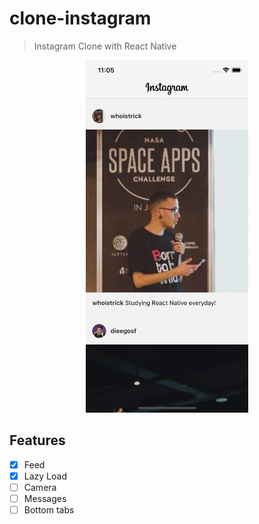 # clone-instagram
> Instagram Clone with React Native

<p style="text-align: center;">
  <img src="docs/feed.png" width="260" />
</p>

## Features

- [x] Feed
- [x] Lazy Load
- [ ] Camera
- [ ] Messages
- [ ] Bottom tabs
